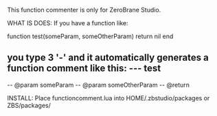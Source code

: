 This function commenter is only for ZeroBrane Studio.

WHAT IS DOES:
If you have a function like:

function test(someParam, someOtherParam)
	return nil
end

you type 3 '-' and it automatically generates a function comment like this:
--- test 
-- 
-- @param someParam
-- @param someOtherParam
-- @return 

INSTALL:
Place functioncomment.lua into HOME/.zbstudio/packages or ZBS/packages/

